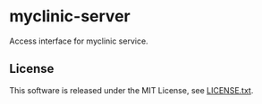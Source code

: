 # myclinic-server

Access interface for myclinic service.

## License
This software is released under the MIT License, see [LICENSE.txt](LICENSE.txt).

